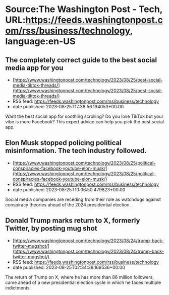 # Source:The Washington Post - Tech, URL:https://feeds.washingtonpost.com/rss/business/technology, language:en-US

## The completely correct guide to the best social media app for you
 - [https://www.washingtonpost.com/technology/2023/08/25/best-social-media-tiktok-threads/](https://www.washingtonpost.com/technology/2023/08/25/best-social-media-tiktok-threads/)
 - RSS feed: https://feeds.washingtonpost.com/rss/business/technology
 - date published: 2023-08-25T17:38:56.194053+00:00

Want the best social app for soothing scrolling? Do you love TikTok but your vibe is more Facebook? This expert advice can help you pick the best social app.

## Elon Musk stopped policing political misinformation. The tech industry followed.
 - [https://www.washingtonpost.com/technology/2023/08/25/political-conspiracies-facebook-youtube-elon-musk/](https://www.washingtonpost.com/technology/2023/08/25/political-conspiracies-facebook-youtube-elon-musk/)
 - RSS feed: https://feeds.washingtonpost.com/rss/business/technology
 - date published: 2023-08-25T10:06:50.479823+00:00

Social media companies are receding from their role as watchdogs against conspiracy theories ahead of the 2024 presidential election.

## Donald Trump marks return to X, formerly Twitter, by posting mug shot
 - [https://www.washingtonpost.com/technology/2023/08/24/trump-back-twitter-mugshot/](https://www.washingtonpost.com/technology/2023/08/24/trump-back-twitter-mugshot/)
 - RSS feed: https://feeds.washingtonpost.com/rss/business/technology
 - date published: 2023-08-25T02:34:38.169536+00:00

The return of Trump on X, where he has more than 86 million followers, came ahead of a new presidential election cycle in which he faces multiple indictments.

